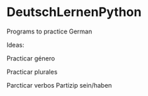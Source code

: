 # DeutschLernenPython
 Programs to practice German

Ideas:

Practicar género

Practicar plurales

Parcticar verbos Partizip sein/haben
